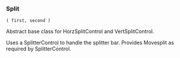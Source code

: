 ### Split

``` suneido
( first, second )
```

Abstract base class for HorzSplitControl and VertSplitControl.

Uses a SplitterControl to handle the splitter bar.
Provides Movesplit as required by SplitterControl.